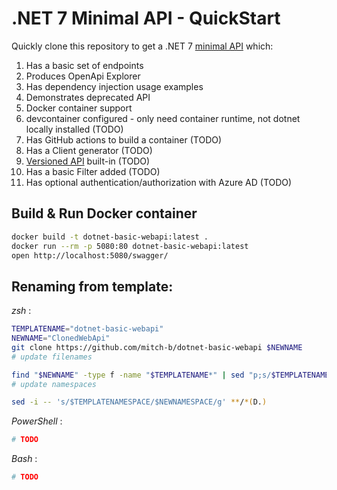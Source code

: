 ﻿# .NET 7 Minimal API - QuickStart

Quickly clone this repository to get a .NET 7 [minimal API](https://learn.microsoft.com/en-us/aspnet/core/fundamentals/minimal-apis?view=aspnetcore-7.0) which:

1. Has a basic set of endpoints
1. Produces OpenApi Explorer
1. Has dependency injection usage examples
1. Demonstrates deprecated API
1. Docker container support
1. devcontainer configured - only need container runtime, not dotnet locally installed (TODO)
1. Has GitHub actions to build a container (TODO)
1. Has a Client generator (TODO)
1. [Versioned API](https://github.com/dotnet/aspnet-api-versioning/blob/3857a332057d970ad11bac0edfdbff8a559a215d/examples/AspNetCore/WebApi/MinimalOpenApiExample/Program.cs) built-in (TODO)
1. Has a basic Filter added (TODO)
1. Has optional authentication/authorization with Azure AD (TODO)

## Build & Run Docker container

```bash
docker build -t dotnet-basic-webapi:latest .
docker run --rm -p 5080:80 dotnet-basic-webapi:latest
open http://localhost:5080/swagger/
```

## Renaming from template:

_zsh_ :

```bash
TEMPLATENAME="dotnet-basic-webapi"
NEWNAME="ClonedWebApi"
git clone https://github.com/mitch-b/dotnet-basic-webapi $NEWNAME
# update filenames

find "$NEWNAME" -type f -name "$TEMPLATENAME*" | sed "p;s/$TEMPLATENAME/$NEWNAME/g" | xargs -L2 echo mv
# update namespaces

sed -i -- 's/$TEMPLATENAMESPACE/$NEWNAMESPACE/g' **/*(D.)
```

_PowerShell_ :

```powershell
# TODO
```

_Bash_ :

```bash
# TODO
```